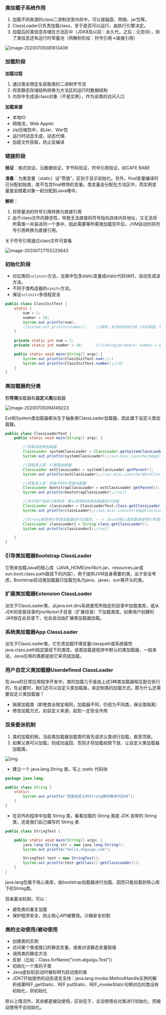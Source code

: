 ### 类加载子系统作用

1. 加载不同来源的class二进制流至内存中，可以是磁盘、网络、jar包等。
2. ClassLoader只负责加载class，至于是否可以运行，由执行引擎决定。
3. 加载后的类信息存储在方法区中（JDK8及以前：永久代，之后：元空间），除了类信息还有运行时常量池（供解析阶段：符号引用->直接引用）

![image-20200705081813409](https://imagebag.oss-cn-chengdu.aliyuncs.com/img/aHR0cDovL2hleWdvLm9zcy1jbi1zaGFuZ2hhaS5hbGl5dW5jcy5jb20vaW1hZ2VzL2ltYWdlLTIwMjAwNzA1MDgxODEzNDA5LnBuZw)

### 加载阶段

**加载过程**

1. 通过类全限定名获取类的二进制字节流
2. 将其静态存储结构转换为方法区的运行时数据结构
3. 内存中生成该class对象（不是实例），作为该类的访问入口

**加载来源**

- 本地IO
- 网络流，Web Applet
- zip压缩包中，如Jar、War包
- 运行时动态生成，动态代理、
- 加密文件获取，防止反编译

### 链接阶段

**验证**：格式验证，元数据验证，字节码验证，符号引用验证，如CAFE BABE

**准备**：为类变量（static）设“零值”，区别于显示初始化。另外，final变量编译时已分配初始值，故不包含final修饰的变量。类变量会分配在方法区中，而实例变量是会随着对象一起分配到Java堆中。

**解析**：

1. 将常量池的符号引用转换为直接引用
2. 由于class文件的静态性，导致无法直接将符号指向具体内存地址，又无法将所需类一并装进同一个类中，因此需要等所需类加载完毕后，JVM自动的将符号引用转换为直接引用。

关于符号引用通过class文件可查看

![image-20200727155223643](https://imagebag.oss-cn-chengdu.aliyuncs.com/img/aHR0cDovL2hleWdvLm9zcy1jbi1zaGFuZ2hhaS5hbGl5dW5jcy5jb20vaW1hZ2VzL2ltYWdlLTIwMjAwNzI3MTU1MjIzNjQzLnBuZw)

### 初始化阶段

- 对应类的`<clinit>`方法，当类中包含static变量或static代码块时，自动生成该方法。
- 不同于类构造器的`<init>`方法。
- 保证`<clinit>`多线程安全

```java
public class ClassInitTest {
    static {
        num = 2;
        number = 20;
        System.out.println(num);
        //System.out.println(number);    //报错：非法的前向引用（可以赋值，但不能调用）
    }
    
    private static int num = 1;
    private static int number = 10;      //linking之prepare: number = 0 --> initial: 20 --> 10

    public static void main(String[] args) {
        System.out.println(ClassInitTest.num);//1
        System.out.println(ClassInitTest.number);//10
    }
}
```

### 类加载器的分类

**引导类**加载器和**自定义类**加载器

![image-20200705094149223](https://imagebag.oss-cn-chengdu.aliyuncs.com/img/aHR0cDovL2hleWdvLm9zcy1jbi1zaGFuZ2hhaS5hbGl5dW5jcy5jb20vaW1hZ2VzL2ltYWdlLTIwMjAwNzA1MDk0MTQ5MjIzLnBuZw)

Ext和System类加载器都派生于抽象类ClassLoader加载器，因此属于自定义类加载器。

```java
public class ClassLoaderTest {
    public static void main(String[] args) {

        //获取系统类加载器
        ClassLoader systemClassLoader = ClassLoader.getSystemClassLoader();
        System.out.println(systemClassLoader);//sun.misc.Launcher$AppClassLoader@18b4aac2

        //获取其上层：扩展类加载器
        ClassLoader extClassLoader = systemClassLoader.getParent();
        System.out.println(extClassLoader);//sun.misc.Launcher$ExtClassLoader@1540e19d

        //获取其上层：获取不到引导类加载器
        ClassLoader bootstrapClassLoader = extClassLoader.getParent();
        System.out.println(bootstrapClassLoader);//null

        //对于用户自定义类来说：默认使用系统类加载器进行加载
        ClassLoader classLoader = ClassLoaderTest.class.getClassLoader();
        System.out.println(classLoader);//sun.misc.Launcher$AppClassLoader@18b4aac2

        //String类使用引导类加载器进行加载的。---> Java的核心类库都是使用引导类加载器进行加载的。
        ClassLoader classLoader1 = String.class.getClassLoader();
        System.out.println(classLoader1);//null

    }
}
```

### 引导类加载器Bootstrap ClassLoader

它用来加载Java的核心库（JAVA_HOME/jre/lib/rt.jar、resources.jar或sun.boot.class.path路径下的内容），用于提供JVM自身需要的类，出于安全考虑，Bootstrap启动类加载器只加载包名为java、javax、sun等开头的类。

### 扩展类加载器Extension ClassLoader

派生于ClassLoader类，从java.ext.dirs系统属性所指定的目录中加载类库，或从JDK的安装目录的jre/lib/ext子目录（扩展目录）下加载类库。如果用户创建的JAR放在此目录下，也会自动由扩展类加载器加载。

### 系统类加载器App ClassLoader

派生于ClassLoader类，它负责加载环境变量classpath或系统属性java.class.path指定路径下的类库，该类加载是程序中默认的类加载器，一般来说，Java应用的类都是由它来完成加载。

### 用户自定义类加载器Userdefined ClassLoader

在Java的日常应用程序开发中，类的加载几乎是由上述3种类加载器相互配合执行的，在必要时，我们还可以自定义类加载器，来定制类的加载方式。那为什么还需要自定义类加载器？

- 隔离加载类（即使类全限定相同，加载器不同，仍视为不同类，保证类隔离）
- 修改加载方式，如自定义来源，起到一定安全作用

### 双亲委派机制

1. 类的加载机制，当前类加载器加载类时首先请求父类进行加载，直至顶层。
2. 如果父类可以加载，则成功返回，否则才将加载权限下放，让自定义类加载器加载类。

![img](https://imagebag.oss-cn-chengdu.aliyuncs.com/img/aHR0cDovL2hleWdvLm9zcy1jbi1zaGFuZ2hhaS5hbGl5dW5jcy5jb20vaW1hZ2VzL2ltYWdlLTIwMjAwNzA1MTA1MTUxMjU4LnBuZw)

- 建立一个 java.lang.String 类，写上 static 代码块

```java
package java.lang;

public class String {
    static{
        System.out.println("我是自定义的String类的静态代码块");
    }
}
```

- 在另外的程序中加载 String 类，看看加载的 String 类是 JDK 自带的 String 类，还是我们自己编写的 String 类

```java
public class StringTest {

    public static void main(String[] args) {
        java.lang.String str = new java.lang.String();
        System.out.println("hello,atguigu.com");

        StringTest test = new StringTest();
        System.out.println(test.getClass().getClassLoader());
    }
}
```

java.lang包属于核心类库，由bootstrap加载器进行加载，因而只能加载到核心库下的String类。

双亲委派机制，可以：

- 避免类的重复加载
- 保护程序安全，防止核心API被篡改。沙箱安全机制

### 类的主动使用/被动使用

- 创建类的实例
- 访问某个类或接口的静态变量，或者对该静态变量赋值
- 调用类的静态方法
- 反射（比如：Class.forName(“com.atguigu.Test”)）
- 初始化一个类的子类
- Java虚拟机启动时被标明为启动类的类
- JDK7开始提供的动态语言支持：java.lang.invoke.MethodHandle实例的解析结果REF_getStatic、REF putStatic、REF_invokeStatic句柄对应的类没有初始化，则初始化

除以上情况外，其余都是被动使用，区别在于，主动使用会对类进行初始化，而被动使用不会初始化。